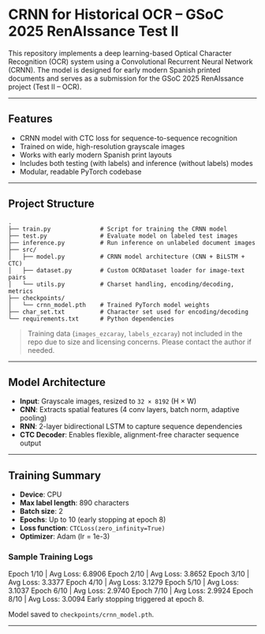 # CRNN for Historical OCR – GSoC 2025 RenAIssance Test II

This repository implements a deep learning-based Optical Character Recognition (OCR) system using a Convolutional Recurrent Neural Network (CRNN). The model is designed for early modern Spanish printed documents and serves as a submission for the GSoC 2025 RenAIssance project (Test II – OCR).

---

## Features

- CRNN model with CTC loss for sequence-to-sequence recognition
- Trained on wide, high-resolution grayscale images
- Works with early modern Spanish print layouts
- Includes both testing (with labels) and inference (without labels) modes
- Modular, readable PyTorch codebase

---

## Project Structure

```
.
├── train.py              # Script for training the CRNN model
├── test.py               # Evaluate model on labeled test images
├── inference.py          # Run inference on unlabeled document images
├── src/
│   ├── model.py          # CRNN model architecture (CNN + BiLSTM + CTC)
│   ├── dataset.py        # Custom OCRDataset loader for image-text pairs
│   └── utils.py          # Charset handling, encoding/decoding, metrics
├── checkpoints/
│   └── crnn_model.pth    # Trained PyTorch model weights
├── char_set.txt          # Character set used for encoding/decoding
└── requirements.txt      # Python dependencies

```
> Training data (`images_ezcaray`, `labels_ezcaray`) not included in the repo due to size and licensing concerns. Please contact the author if needed.



---

## Model Architecture

- **Input**: Grayscale images, resized to `32 × 8192` (H × W)
- **CNN**: Extracts spatial features (4 conv layers, batch norm, adaptive pooling)
- **RNN**: 2-layer bidirectional LSTM to capture sequence dependencies
- **CTC Decoder**: Enables flexible, alignment-free character sequence output

---

## Training Summary

- **Device**: CPU
- **Max label length**: 890 characters
- **Batch size**: 2  
- **Epochs**: Up to 10 (early stopping at epoch 8)
- **Loss function**: `CTCLoss(zero_infinity=True)`
- **Optimizer**: Adam (lr = 1e-3)

### Sample Training Logs

Epoch 1/10 | Avg Loss: 6.8906
Epoch 2/10 | Avg Loss: 3.8652
Epoch 3/10 | Avg Loss: 3.3377
Epoch 4/10 | Avg Loss: 3.1279
Epoch 5/10 | Avg Loss: 3.1037
Epoch 6/10 | Avg Loss: 2.9740
Epoch 7/10 | Avg Loss: 2.9924
Epoch 8/10 | Avg Loss: 3.0094
Early stopping triggered at epoch 8.


Model saved to `checkpoints/crnn_model.pth`.

---

